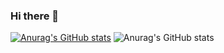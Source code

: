 ### Hi there 👋

<!--
**KyleJMalone/KyleJMalone** is a ✨ _special_ ✨ repository because its `README.md` (this file) appears on your GitHub profile.

Here are some ideas to get you started:

- 🔭 I’m currently working on ...
- 🌱 I’m currently learning ...
- 👯 I’m looking to collaborate on ...
- 🤔 I’m looking for help with ...
- 💬 Ask me about ...
- 📫 How to reach me: ...
- 😄 Pronouns: ...
- ⚡ Fun fact: ...
-->
[![Anurag's GitHub stats](https://github-readme-stats.vercel.app/api?username=KyleJMalone)](https://github.com/anuraghazra/github-readme-stats)
![Anurag's GitHub stats](https://github-readme-stats.vercel.app/api?username=KyleJMalone&theme=radical_icons=true)
